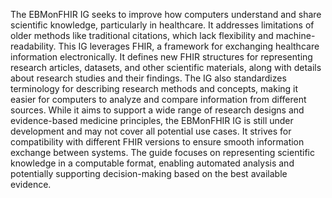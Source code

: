 The EBMonFHIR IG seeks to improve how computers understand and share scientific knowledge, particularly in healthcare. It addresses limitations of older methods like traditional citations, which lack flexibility and machine-readability. This IG leverages FHIR, a framework for exchanging healthcare information electronically. It defines new FHIR structures for representing research articles, datasets, and other scientific materials, along with details about research studies and their findings. The IG also standardizes terminology for describing research methods and concepts, making it easier for computers to analyze and compare information from different sources. While it aims to support a wide range of research designs and evidence-based medicine principles, the EBMonFHIR IG is still under development and may not cover all potential use cases. It strives for compatibility with different FHIR versions to ensure smooth information exchange between systems. The guide focuses on representing scientific knowledge in a computable format, enabling automated analysis and potentially supporting decision-making based on the best available evidence. 
